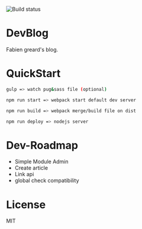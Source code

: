 ![Build status][travis-image]

# DevBlog
Fabien greard's blog.

# QuickStart

```sh
gulp => watch pug&sass file (optional)

npm run start => webpack start default dev server

npm run build => webpack merge/build file on dist

npm run deploy => nodejs server

```

# Dev-Roadmap

* Simple Module Admin
* Create article
* Link api
* global check compatibility

# License

MIT

[travis-image]: https://travis-ci.org/FabienGreard/fabiengreard.svg?branch=master
